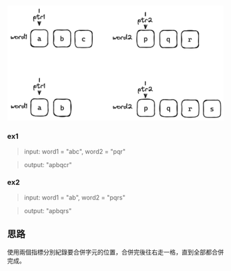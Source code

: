 
![image](./image/img.png)

### ex1

> input: word1 = "abc", word2 = "pqr"

> output: "apbqcr"

### ex2

> input: word1 = "ab", word2 = "pqrs"

> output: "apbqrs"

## 思路
使用兩個指標分別紀錄要合併字元的位置，合併完後往右走一格，直到全部都合併完成。